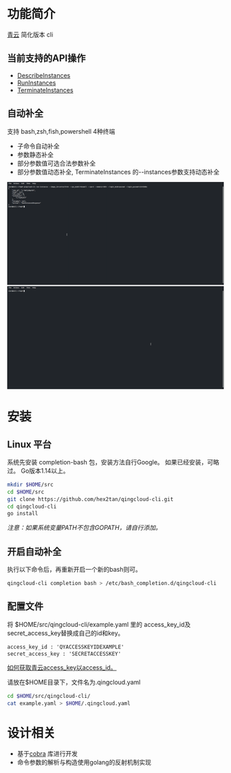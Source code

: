 # 功能简介
[青云](https://docs.qingcloud.com/product/api/) 简化版本 cli

## 当前支持的API操作
- [DescribeInstances](https://docs.qingcloud.com/product/api/action/instance/describe_instances.html)
- [RunInstances](https://docs.qingcloud.com/product/api/action/instance/run_instances.html)
- [TerminateInstances](https://docs.qingcloud.com/product/api/action/instance/terminate_instances.html)

## 自动补全
支持 bash,zsh,fish,powershell 4种终端
- 子命令自动补全
- 参数静态补全
- 部分参数值可选合法参数补全
- 部分参数值动态补全, TerminateInstances 的--instances参数支持动态补全

![img](https://github.com/hex2tan/qingcloud-cli/blob/master/demo/terminate.gif)
![img](https://github.com/hex2tan/qingcloud-cli/blob/master/demo/misc.gif)


# 安装
## Linux 平台
系统先安装 completion-bash 包，安装方法自行Google。
如果已经安装，可略过。 Go版本1.14以上。

```bash
mkdir $HOME/src
cd $HOME/src
git clone https://github.com/hex2tan/qingcloud-cli.git
cd qingcloud-cli
go install
```

*注意：如果系统变量PATH不包含GOPATH，请自行添加。*

## 开启自动补全
执行以下命令后，再重新开启一个新的bash则可。
```bash
qingcloud-cli completion bash > /etc/bash_completion.d/qingcloud-cli
```

## 配置文件
将 $HOME/src/qingcloud-cli/example.yaml 里的 access_key_id及secret_access_key替换成自己的id和key。
```
access_key_id : 'QYACCESSKEYIDEXAMPLE'
secret_access_key : 'SECRETACCESSKEY'
```
[如何获取青云access_key以access_id。](https://docs.qingcloud.com/product/api/common/signature.html#api-%E5%AF%86%E9%92%A5%E7%AD%BE%E5%90%8D)

请放在$HOME目录下，文件名为.qingcloud.yaml
```bash
cd $HOME/src/qingcloud-cli/
cat example.yaml > $HOME/.qingcloud.yaml
```

# 设计相关
- 基于[cobra](https://github.com/spf13/cobra) 库进行开发
- 命令参数的解析与构造使用golang的反射机制实现
